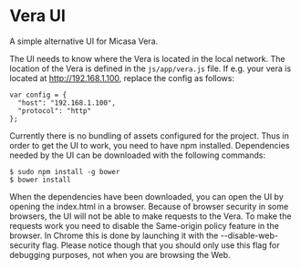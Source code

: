 # Vera UI

A simple alternative UI for Micasa Vera.

The UI needs to know where the Vera is located in the local network. The location of the Vera is defined in the 
`js/app/vera.js` file. If e.g. your vera is located at http://192.168.1.100, replace the config as follows:

```
var config = {
  "host": "192.168.1.100",
  "protocol": "http"
};
```

Currently there is no bundling of assets configured for the project. Thus in order to get the UI to work, you need to
have npm installed. Dependencies needed by the UI can be downloaded with the following commands:

```
$ sudo npm install -g bower
$ bower install
```

When the dependencies have been downloaded, you can open the UI by opening the index.html in a browser. Because of
browser security in some browsers, the UI will not be able to make requests to the Vera. To make the requests work
you need to disable the Same-origin policy feature in the browser. In Chrome this is done by launching it with the
--disable-web-security flag. Please notice though that you should only use this flag for debugging purposes, not
when you are browsing the Web.
